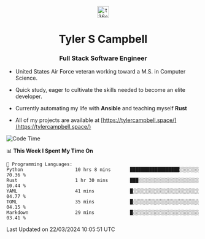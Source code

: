 <p align="center">
<a href="https://www.linkedin.com/in/t36campbell" target="blank"><img align="center" src="https://ik.imagekit.io/t36campbell/Portfolio/linkedin.png.original_m8bbGgPh6.png" alt="t36campbell" height="30" width="30" /></a>
</p>
<h1 align="center">Tyler S Campbell</h1>
<h3 align="center">Full Stack Software Engineer</h3>

* United States Air Force veteran working toward a M.S. in Computer Science.

* Quick study, eager to cultivate the skills needed to become an elite developer.

* Currently automating my life with **Ansible** and teaching myself **Rust**

* All of my projects are available at [https://tylercampbell.space/](https://tylercampbell.space/)

<!--START_SECTION:waka-->
![Code Time](http://img.shields.io/badge/Code%20Time-3%2C284%20hrs%2052%20mins-blue)

📊 **This Week I Spent My Time On** 

```text
💬 Programming Languages: 
Python                   10 hrs 8 mins       ██████████████████░░░░░░░   70.36 % 
Rust                     1 hr 30 mins        ███░░░░░░░░░░░░░░░░░░░░░░   10.44 % 
YAML                     41 mins             █░░░░░░░░░░░░░░░░░░░░░░░░   04.77 % 
TOML                     35 mins             █░░░░░░░░░░░░░░░░░░░░░░░░   04.15 % 
Markdown                 29 mins             █░░░░░░░░░░░░░░░░░░░░░░░░   03.41 % 
```


 Last Updated on 22/03/2024 10:05:51 UTC
<!--END_SECTION:waka-->
